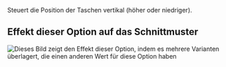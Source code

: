 Steuert die Position der Taschen vertikal (höher oder niedriger).

## Effekt dieser Option auf das Schnittmuster

![Dieses Bild zeigt den Effekt dieser Option, indem es mehrere Varianten überlagert, die einen anderen Wert für diese Option haben](carlton_pocketplacementvertical_sample.svg "Effekt dieser Option auf das Schnittmuster")
